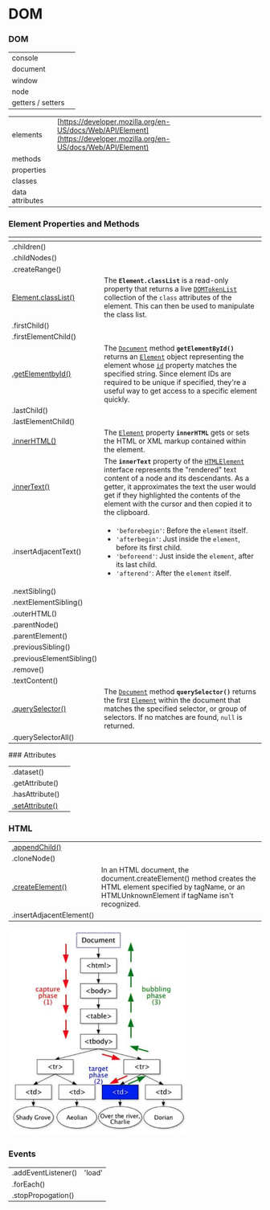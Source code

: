 # DOM

### DOM

|  |  |
| :--- | :--- |
| console |  |
| document |  |
| window |  |
| node |  |
| getters / setters |  |

|  |  |
| :--- | :--- |
| elements | [https://developer.mozilla.org/en-US/docs/Web/API/Element](https://developer.mozilla.org/en-US/docs/Web/API/Element) |
| methods |  |
| properties |  |
| classes |  |
| data attributes |  |

### Element Properties and Methods

<table>
  <thead>
    <tr>
      <th style="text-align:left"></th>
      <th style="text-align:left"></th>
    </tr>
  </thead>
  <tbody>
    <tr>
      <td style="text-align:left">.children()</td>
      <td style="text-align:left"></td>
    </tr>
    <tr>
      <td style="text-align:left">.childNodes()</td>
      <td style="text-align:left"></td>
    </tr>
    <tr>
      <td style="text-align:left">.createRange()</td>
      <td style="text-align:left"></td>
    </tr>
    <tr>
      <td style="text-align:left"><a href="https://developer.mozilla.org/en-US/docs/Web/API/Element/classList">Element.classList()</a>
      </td>
      <td style="text-align:left">The <b><code>Element.classList</code></b> is a read-only property that returns
        a live <a href="https://developer.mozilla.org/en-US/docs/Web/API/DOMTokenList"><code>DOMTokenList</code></a> collection
        of the <code>class</code> attributes of the element. This can then be used
        to manipulate the class list.</td>
    </tr>
    <tr>
      <td style="text-align:left">.firstChild()</td>
      <td style="text-align:left"></td>
    </tr>
    <tr>
      <td style="text-align:left">.firstElementChild()</td>
      <td style="text-align:left"></td>
    </tr>
    <tr>
      <td style="text-align:left"><a href="https://developer.mozilla.org/en-US/docs/Web/API/Document/getElementById">.getElementbyId()</a>
      </td>
      <td style="text-align:left">The <a href="https://developer.mozilla.org/en-US/docs/Web/API/Document"><code>Document</code></a> method <b><code>getElementById()</code></b> returns
        an <a href="https://developer.mozilla.org/en-US/docs/Web/API/Element"><code>Element</code></a> object
        representing the element whose <a href="https://developer.mozilla.org/en-US/docs/Web/API/Element/id"><code>id</code></a> property
        matches the specified string. Since element IDs are required to be unique
        if specified, they&apos;re a useful way to get access to a specific element
        quickly.</td>
    </tr>
    <tr>
      <td style="text-align:left">.lastChild()</td>
      <td style="text-align:left"></td>
    </tr>
    <tr>
      <td style="text-align:left">.lastElementChild()</td>
      <td style="text-align:left"></td>
    </tr>
    <tr>
      <td style="text-align:left"><a href="https://developer.mozilla.org/en-US/docs/Web/API/Element/innerHTML">.innerHTML()</a>
      </td>
      <td style="text-align:left">The <a href="https://developer.mozilla.org/en-US/docs/Web/API/Element"><code>Element</code></a> property <b><code>innerHTML</code></b> gets
        or sets the HTML or XML markup contained within the element.</td>
    </tr>
    <tr>
      <td style="text-align:left"><a href="https://developer.mozilla.org/en-US/docs/Web/API/HTMLElement/innerText">.innerText()</a>
      </td>
      <td style="text-align:left">The <b><code>innerText</code></b> property of the <a href="https://developer.mozilla.org/en-US/docs/Web/API/HTMLElement"><code>HTMLElement</code></a> interface
        represents the &quot;rendered&quot; text content of a node and its descendants.
        As a getter, it approximates the text the user would get if they highlighted
        the contents of the element with the cursor and then copied it to the clipboard.</td>
    </tr>
    <tr>
      <td style="text-align:left">.insertAdjacentText()</td>
      <td style="text-align:left">
        <p></p>
        <ul>
          <li><code>&apos;beforebegin&apos;</code>: Before the <code>element</code> itself.</li>
          <li><code>&apos;afterbegin&apos;</code>: Just inside the <code>element</code>,
            before its first child.</li>
          <li><code>&apos;beforeend&apos;</code>: Just inside the <code>element</code>,
            after its last child.</li>
          <li><code>&apos;afterend&apos;</code>: After the <code>element</code> itself.</li>
        </ul>
      </td>
    </tr>
    <tr>
      <td style="text-align:left">.nextSibling()</td>
      <td style="text-align:left"></td>
    </tr>
    <tr>
      <td style="text-align:left">.nextElementSibling()</td>
      <td style="text-align:left"></td>
    </tr>
    <tr>
      <td style="text-align:left">.outerHTML()</td>
      <td style="text-align:left"></td>
    </tr>
    <tr>
      <td style="text-align:left">.parentNode()</td>
      <td style="text-align:left"></td>
    </tr>
    <tr>
      <td style="text-align:left">.parentElement()</td>
      <td style="text-align:left"></td>
    </tr>
    <tr>
      <td style="text-align:left">.previousSibling()</td>
      <td style="text-align:left"></td>
    </tr>
    <tr>
      <td style="text-align:left">.previousElementSibling()</td>
      <td style="text-align:left"></td>
    </tr>
    <tr>
      <td style="text-align:left">.remove()</td>
      <td style="text-align:left"></td>
    </tr>
    <tr>
      <td style="text-align:left">.textContent()</td>
      <td style="text-align:left"></td>
    </tr>
    <tr>
      <td style="text-align:left"><a href="https://developer.mozilla.org/en-US/docs/Web/API/Document/querySelector">.querySelector()</a>
      </td>
      <td style="text-align:left">The <a href="https://developer.mozilla.org/en-US/docs/Web/API/Document"><code>Document</code></a> method <b><code>querySelector()</code></b> returns
        the first <a href="https://developer.mozilla.org/en-US/docs/Web/API/Element"><code>Element</code></a> within
        the document that matches the specified selector, or group of selectors.
        If no matches are found, <code>null</code> is returned.</td>
    </tr>
    <tr>
      <td style="text-align:left">.querySelectorAll()</td>
      <td style="text-align:left"></td>
    </tr>
  </tbody>
</table>### Attributes

|  |  |
| :--- | :--- |
| .dataset\(\) |  |
| .getAttribute\(\) |  |
| .hasAttribute\(\) |  |
| [.setAttribute\(\)](https://developer.mozilla.org/en-US/docs/Web/API/Element/setAttribute) |  |

### HTML

|  |  |
| :--- | :--- |
| [.appendChild\(\)](https://developer.mozilla.org/en-US/docs/Web/API/Node/appendChild) |  |
| .cloneNode\(\) |  |
| [.createElement\(\)](https://developer.mozilla.org/en-US/docs/Web/API/Document/createElement) | In an HTML document, the document.createElement\(\) method creates the HTML element specified by tagName, or an HTMLUnknownElement if tagName isn't recognized. |
| .insertAdjacentElement\(\) |  |

![](.gitbook/assets/screen-shot-2019-12-23-at-1.34.23-pm.png)

### Events

|  |  |
| :--- | :--- |
| .addEventListener\(\) | 'load' |
| .forEach\(\) |  |
| .stopPropogation\(\) |  |

